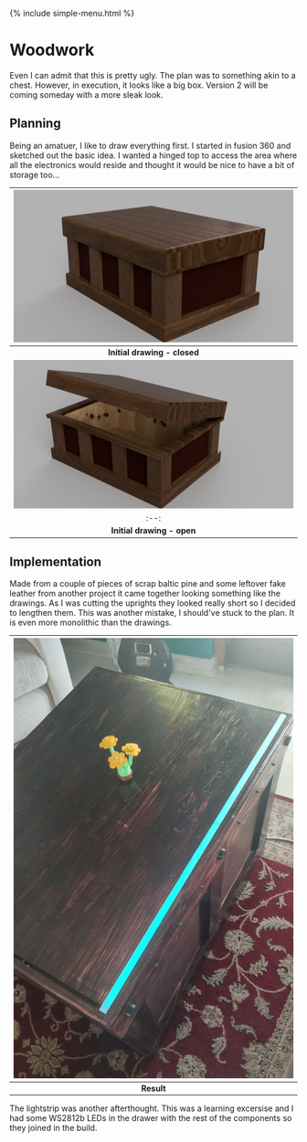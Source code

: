 {% include simple-menu.html %}

# Woodwork

Even I can admit that this is pretty ugly. The plan was to something akin to a chest. However, in execution, it looks like a big box. Version 2 will be coming someday with a more sleak look.

## Planning

Being an amatuer, I like to draw everything first. I started in fusion 360 and sketched out the basic idea.
I wanted a hinged top to access the area where all the electronics would reside and thought it would be nice to have a bit of storage too...

|![Plan1](images/plan.png?raw=true "Initial plan")|
|:--:|
| <b>Initial drawing - closed</b> |
|![Plan2](images/open.png?raw=true "Initial plan")|
|:--:|
| <b>Initial drawing - open</b> |

## Implementation

Made from a couple of pieces of scrap baltic pine and some leftover fake leather from another project it came together looking something like the drawings. As I was cutting the uprights they looked really short so I decided to lengthen them. This was another mistake, I should've stuck to the plan. It is even more monolithic than the drawings.

|![Table2](images/table2.jpg?raw=true "Result")|
|:--:|
| <b>Result</b> |

The lightstrip was another afterthought. This was a learning excersise and I had some WS2812b LEDs in the drawer with the rest of the components so they joined in the build.

